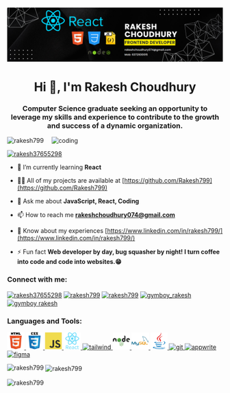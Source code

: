 ![logo](https://github.com/Rakesh799/Rakesh799/blob/main/Screenshot%202024-11-16%20113856.png)

<h1 align="center">Hi 👋, I'm Rakesh Choudhury</h1> 
<h3 align="center">Computer Science graduate seeking an opportunity to leverage my skills and experience to contribute to the growth and success of a dynamic organization.</h3>

<img align="right" alt="coding" width="400" src="https://camo.githubusercontent.com/2366b34bb903c09617990fb5fff4622f3e941349e846ddb7e73df872a9d21233/68747470733a2f2f63646e2e6472696262626c652e636f6d2f75736572732f3733303730332f73637265656e73686f74732f363538313234332f6176656e746f2e676966">
<p align="left"> <img src="https://komarev.com/ghpvc/?username=rakesh799&label=Profile%20views&color=0e75b6&style=flat" alt="rakesh799" /> </p>

<p align="left"> <a href="https://twitter.com/rakesh37655298" target="blank"><img src="https://img.shields.io/twitter/follow/rakesh37655298?logo=twitter&style=for-the-badge" alt="rakesh37655298" /></a> </p>

- 🌱 I’m currently learning **React**

- 👨‍💻 All of my projects are available at [https://github.com/Rakesh799](https://github.com/Rakesh799)

- 💬 Ask me about **JavaScript, React, Coding**

- 📫 How to reach me **rakeshchoudhury074@gmail.com**

- 📄 Know about my experiences [https://www.linkedin.com/in/rakesh799/](https://www.linkedin.com/in/rakesh799/)

- ⚡ Fun fact **Web developer by day, bug squasher by night! I turn coffee into code and code into websites.😁**

<h3 align="left">Connect with me:</h3>
<p align="left">
<a href="https://twitter.com/rakesh37655298" target="blank"><img align="center" src="https://raw.githubusercontent.com/rahuldkjain/github-profile-readme-generator/master/src/images/icons/Social/twitter.svg" alt="rakesh37655298" height="30" width="40" /></a>
<a href="https://linkedin.com/in/rakesh799" target="blank"><img align="center" src="https://raw.githubusercontent.com/rahuldkjain/github-profile-readme-generator/master/src/images/icons/Social/linked-in-alt.svg" alt="rakesh799" height="30" width="40" /></a>
<a href="https://www.facebook.com/rakesh.choudhury.568089" target="blank"><img align="center" src="https://raw.githubusercontent.com/rahuldkjain/github-profile-readme-generator/master/src/images/icons/Social/facebook.svg" alt="rakesh799" height="30" width="40" /></a>
<a href="https://instagram.com/gymboy_rakesh" target="blank"><img align="center" src="https://raw.githubusercontent.com/rahuldkjain/github-profile-readme-generator/master/src/images/icons/Social/instagram.svg" alt="gymboy_rakesh" height="30" width="40" /></a>
<a href="https://www.youtube.com/c/gymboy rakesh" target="blank"><img align="center" src="https://raw.githubusercontent.com/rahuldkjain/github-profile-readme-generator/master/src/images/icons/Social/youtube.svg" alt="gymboy rakesh" height="30" width="40" /></a>
</p>

<h3 align="left">Languages and Tools:</h3>
<p align="left">
  <a href="https://www.w3.org/html/" target="_blank" rel="noreferrer"> <img src="https://raw.githubusercontent.com/devicons/devicon/master/icons/html5/html5-original-wordmark.svg" alt="html5" width="40" height="40"/> </a>
  <a href="https://www.w3schools.com/css/" target="_blank" rel="noreferrer"> <img src="https://raw.githubusercontent.com/devicons/devicon/master/icons/css3/css3-original-wordmark.svg" alt="css3" width="40" height="40"/> </a>
  <a href="https://developer.mozilla.org/en-US/docs/Web/JavaScript" target="_blank" rel="noreferrer"> <img src="https://raw.githubusercontent.com/devicons/devicon/master/icons/javascript/javascript-original.svg" alt="javascript" width="40" height="40"/> </a>
  <a href="https://reactjs.org/" target="_blank" rel="noreferrer"> <img src="https://raw.githubusercontent.com/devicons/devicon/master/icons/react/react-original-wordmark.svg" alt="react" width="40" height="40"/> </a> 
  <a href="https://tailwindcss.com/" target="_blank" rel="noreferrer"> <img src="https://www.vectorlogo.zone/logos/tailwindcss/tailwindcss-icon.svg" alt="tailwind" width="40" height="40"/> </a> 
  <a href="https://nodejs.org" target="_blank" rel="noreferrer"> <img src="https://raw.githubusercontent.com/devicons/devicon/master/icons/nodejs/nodejs-original-wordmark.svg" alt="nodejs" width="40" height="40"/> </a>
  <a href="https://www.mysql.com/" target="_blank" rel="noreferrer"> <img src="https://raw.githubusercontent.com/devicons/devicon/master/icons/mysql/mysql-original-wordmark.svg" alt="mysql" width="40" height="40"/> </a>
  <a href="https://www.java.com" target="_blank" rel="noreferrer"> <img src="https://raw.githubusercontent.com/devicons/devicon/master/icons/java/java-original.svg" alt="java" width="40" height="40"/> </a> 
  <a href="https://git-scm.com/" target="_blank" rel="noreferrer"> <img src="https://www.vectorlogo.zone/logos/git-scm/git-scm-icon.svg" alt="git" width="40" height="40"/> </a>
  <a href="https://appwrite.io" target="_blank" rel="noreferrer"> <img src="https://www.vectorlogo.zone/logos/appwriteio/appwriteio-icon.svg" alt="appwrite" width="40" height="40"/> </a>
  <a href="https://www.figma.com/" target="_blank" rel="noreferrer"> <img src="https://www.vectorlogo.zone/logos/figma/figma-icon.svg" alt="figma" width="40" height="40"/> </a>
  
</p>

<p><img align="left" src="https://github-readme-stats.vercel.app/api/top-langs?username=rakesh799&show_icons=true&locale=en&layout=compact" alt="rakesh799" /></p>

<p>&nbsp;<img align="center" src="https://github-readme-stats.vercel.app/api?username=rakesh799&show_icons=true&locale=en" alt="rakesh799" /></p>

<p><img align="center" src="https://github-readme-streak-stats.herokuapp.com/?user=rakesh799&" alt="rakesh799" /></p>
